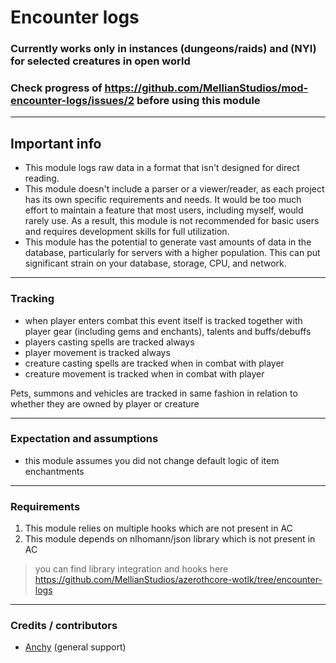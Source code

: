 # Encounter logs

### Currently works only in instances (dungeons/raids) and (NYI) for selected creatures in open world
### Check progress of https://github.com/MellianStudios/mod-encounter-logs/issues/2 before using this module

---

## Important info
- This module logs raw data in a format that isn't designed for direct reading.
- This module doesn't include a parser or a viewer/reader, as each project has its own specific requirements and needs. It would be too much effort to maintain a feature that most users, including myself, would rarely use. As a result, this module is not recommended for basic users and requires development skills for full utilization.
- This module has the potential to generate vast amounts of data in the database, particularly for servers with a higher population. This can put significant strain on your database, storage, CPU, and network.

---

### Tracking
- when player enters combat this event itself is tracked together with player gear (including gems and enchants), talents and buffs/debuffs
- players casting spells are tracked always
- player movement is tracked always
- creature casting spells are tracked when in combat with player
- creature movement is tracked when in combat with player

Pets, summons and vehicles are tracked in same fashion in relation to whether they are owned by player or creature

---

### Expectation and assumptions
- this module assumes you did not change default logic of item enchantments

---

### Requirements
1. This module relies on multiple hooks which are not present in AC
2. This module depends on nlhomann/json library which is not present in AC

> you can find library integration and hooks here https://github.com/MellianStudios/azerothcore-wotlk/tree/encounter-logs
---

### Credits / contributors
- [Anchy](https://github.com/AnchyDev) (general support)
